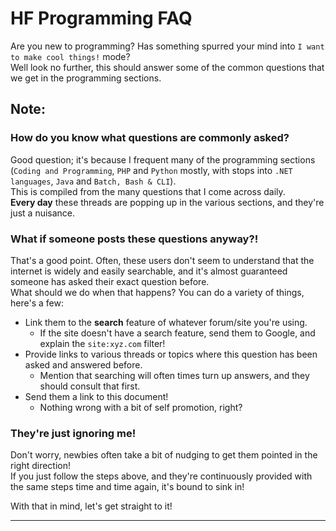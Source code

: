 HF Programming FAQ
==================

Are you new to programming? Has something spurred your mind into `I want to make cool things!` mode?  
Well look no further, this should answer some of the common questions that we get in the programming sections.

## Note:
### How do you know what questions are commonly asked?
Good question; it's because I frequent many of the programming sections (`Coding and Programming`, `PHP` and `Python` mostly, with stops into `.NET languages`, `Java` and `Batch, Bash & CLI`).  
This is compiled from the many questions that I come across daily.  
__Every day__ these threads are popping up in the various sections, and they're just a nuisance.

### What if someone posts these questions anyway?!
That's a good point. Often, these users don't seem to understand that the internet is widely and easily searchable, and it's almost guaranteed someone has asked their exact question before.  
What should we do when that happens? You can do a variety of things, here's a few:

* Link them to the __search__ feature of whatever forum/site you're using.
    * If the site doesn't have a search feature, send them to Google, and explain the `site:xyz.com` filter!
* Provide links to various threads or topics where this question has been asked and answered before.
    * Mention that searching will often times turn up answers, and they should consult that first.
* Send them a link to this document!
    * Nothing wrong with a bit of self promotion, right?

### They're just ignoring me!
Don't worry, newbies often take a bit of nudging to get them pointed in the right direction!  
If you just follow the steps above, and they're continuously provided with the same steps time and time again, it's bound to sink in!


With that in mind, let's get straight to it!
**********